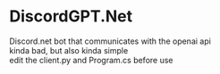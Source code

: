 # DiscordGPT.Net
Discord.net bot that communicates with the openai api     
kinda bad, but also kinda simple  
edit the client.py and Program.cs before use  
